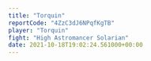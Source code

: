 ```yaml
---
title: "Torquin"
reportCode: "4ZzC3dJ6NPqfKgTB"
player: "Torquin"
fight: "High Astromancer Solarian"
date: 2021-10-18T19:02:24.561000+00:00
---
```

